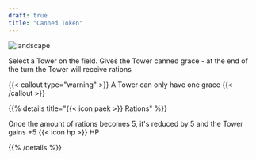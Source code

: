 ```yaml
---
draft: true
title: "Canned Token"
---
```


![landscape](/images/relics/spr_relic_28.png)

Select a Tower on the field. Gives the Tower canned grace - at the end of the turn the Tower will receive rations

{{< callout type="warning" >}}
A Tower can only have one grace
{{< /callout >}}

{{% details title="{{< icon paek >}} Rations" %}}

 Once the amount of rations becomes 5, it's reduced by 5 and the Tower gains +5 {{< icon hp >}} HP

{{% /details %}}